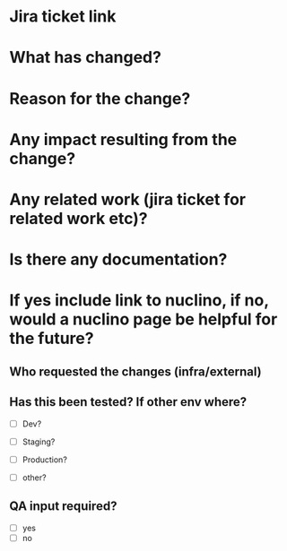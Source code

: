 # Jira ticket link


# What has changed?


# Reason for the change?


# Any impact resulting from the change?


# Any related work (jira ticket for related work etc)?


# Is there any documentation?
# If yes include link to nuclino, if no, would a nuclino page be helpful for the future?


## Who requested the changes (infra/external)


## Has this been tested? If other env where?

- [ ] Dev?
- [ ] Staging?
- [ ] Production?
- [ ] other?


## QA input required?
- [ ] yes
- [ ] no
